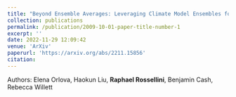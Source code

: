 ```yaml
---
title: "Beyond Ensemble Averages: Leveraging Climate Model Ensembles for Subseasonal Forecasting"
collection: publications
permalink: /publication/2009-10-01-paper-title-number-1
excerpt: ''
date: 2022-11-29 12:09:42
venue: 'ArXiv'
paperurl: 'https://arxiv.org/abs/2211.15856'
citation: 
---
```

Authors: Elena Orlova, Haokun Liu, **Raphael Rossellini**, Benjamin Cash, Rebecca Willett
